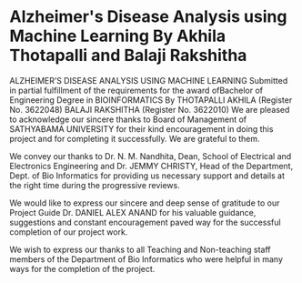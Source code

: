 # Alzheimer's Disease Analysis using Machine Learning By Akhila Thotapalli and Balaji Rakshitha
ALZHEIMER’S DISEASE ANALYSIS USING MACHINE LEARNING Submitted in partial fulfillment of the requirements for the award ofBachelor of Engineering Degree in
BIOINFORMATICS 
By
THOTAPALLI AKHILA (Register No. 3622048)
BALAJI RAKSHITHA (Register No. 3622010)
We are pleased to acknowledge our sincere thanks to Board of Management of
SATHYABAMA UNIVERSITY for their kind encouragement in doing this project and for
completing it successfully. We are grateful to them.

We convey our thanks to Dr. N. M. Nandhita, Dean, School of Electrical and
Electronics Engineering and Dr. JEMMY CHRISTY, Head of the Department, Dept.
of Bio Informatics for providing us necessary support and details at the right time
during the progressive reviews.

We would like to express our sincere and deep sense of gratitude to our Project
Guide Dr. DANIEL ALEX ANAND for his valuable guidance, suggestions and constant
encouragement paved way for the successful completion of our project work.

We wish to express our thanks to all Teaching and Non-teaching staff members
of the Department of Bio Informatics who were helpful in many ways for the completion
of the project.
